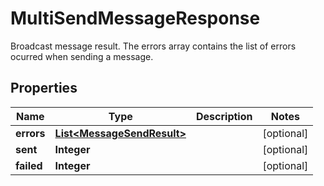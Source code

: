 

# MultiSendMessageResponse

Broadcast message result. The errors array contains the list of errors ocurred when sending a message.

## Properties

Name | Type | Description | Notes
------------ | ------------- | ------------- | -------------
**errors** | [**List&lt;MessageSendResult&gt;**](MessageSendResult.md) |  |  [optional]
**sent** | **Integer** |  |  [optional]
**failed** | **Integer** |  |  [optional]




